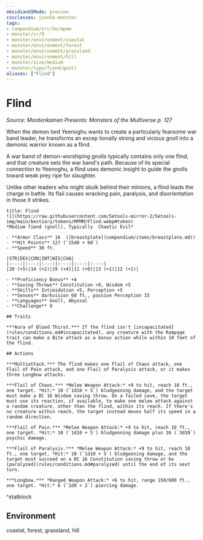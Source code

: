 ```yaml
---
obsidianUIMode: preview
cssclasses: json5e-monster
tags:
- compendium/src/5e/mpmm
- monster/cr/9
- monster/environment/coastal
- monster/environment/forest
- monster/environment/grassland
- monster/environment/hill
- monster/size/medium
- monster/type/fiend/gnoll
aliases: ["Flind"]
---
```

# Flind
*Source: Mordenkainen Presents: Monsters of the Multiverse p. 127*  

When the demon lord Yeenoghu wants to create a particularly fearsome war band leader, he transforms an excep tionally strong and vicious gnoll into a demonic warrior known as a flind.

A war band of demon-worshiping gnolls typically contains only one flind, and that creature sets the war band's path. Because of its special connection to Yeenoghu, a flind uses demonic insight to guide the gnolls toward weak prey ripe for slaughter.

Unlike other leaders who might skulk behind their minions, a flind leads the charge in battle. Its flail causes wracking pain, paralysis, and disorientation in those it strikes.

```ad-statblock
title: Flind
![](https://raw.githubusercontent.com/5etools-mirror-2/5etools-img/main/bestiary/tokens/MPMM/Flind.webp#token)
*Medium fiend (gnoll), Typically  Chaotic Evil*

- **Armor Class** 16  ([breastplate](compendium/items/breastplate.md))
- **Hit Points** 127 (`15d8 + 60`)
- **Speed** 30 ft.

|STR|DEX|CON|INT|WIS|CHA|
|:---:|:---:|:---:|:---:|:---:|:---:|
|20 (+5)|14 (+2)|19 (+4)|11 (+0)|13 (+1)|12 (+1)|

- **Proficiency Bonus** +4
- **Saving Throws** Constitution +8, Wisdom +5
- **Skills** Intimidation +5, Perception +5
- **Senses** darkvision 60 ft., passive Perception 15
- **Languages** Gnoll, Abyssal
- **Challenge** 9

## Traits

***Aura of Blood Thirst.*** If the flind isn't [incapacitated](rules/conditions.md#incapacitated), any creature with the Rampage trait can make a Bite attack as a bonus action while within 10 feet of the flind.

## Actions

***Multiattack.*** The flind makes one Flail of Chaos attack, one Flail of Pain attack, and one Flail of Paralysis attack, or it makes three Longbow attacks.

***Flail of Chaos.*** *Melee Weapon Attack:* +9 to hit, reach 10 ft., one target. *Hit:* 10 (`1d10 + 5`) bludgeoning damage, and the target must make a DC 16 Wisdom saving throw. On a failed save, the target must use its reaction, if available, to make one melee attack against a random creature, other than the flind, within its reach. If there's no creature within reach, the target instead moves half its speed in a random direction.

***Flail of Pain.*** *Melee Weapon Attack:* +9 to hit, reach 10 ft., one target. *Hit:* 10 (`1d10 + 5`) bludgeoning damage plus 16 (`3d10`) psychic damage.

***Flail of Paralysis.*** *Melee Weapon Attack:* +9 to hit, reach 10 ft., one target. *Hit:* 10 (`1d10 + 5`) bludgeoning damage, and the target must succeed on a DC 16 Constitution saving throw or be [paralyzed](rules/conditions.md#paralyzed) until the end of its next turn.

***Longbow.*** *Ranged Weapon Attack:* +6 to hit, range 150/600 ft., one target. *Hit:* 6 (`1d8 + 2`) piercing damage.
```
^statblock

## Environment

coastal, forest, grassland, hill
